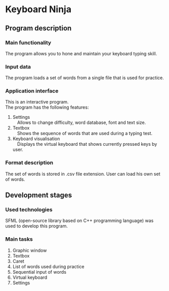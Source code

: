 # Keyboard Ninja
## Program description
### Main functionality
  The program allows you to hone and maintain your keyboard typing skill. </br>
### Input data
  The program loads a set of words from a single file that is used for practice.
### Application interface
  This is an interactive program. </br>
  The program has the following features: </br>
  1. Settings </br>
     &emsp;Allows to change difficulty, word database,
     font and text size.
  2. Textbox </br>
     &emsp;Shows the sequence of words that are used during a typing test.
  3. Keyboard visualisation </br>
     &emsp;Displays the virtual keyboard that shows currently pressed keys by user.
### Format description
  The set of words is stored in .csv file extension. User can load his own set of words.
## Development stages
### Used technologies
  SFML (open-source library based on C++ programming language) was used to develop this program.
### Main tasks
  1. Graphic window
  2. Textbox
  3. Caret
  4. List of words used during practice
  5. Sequential input of words
  6. Virtual keyboard
  7. Settings
